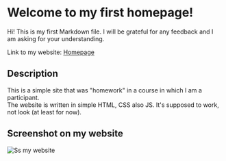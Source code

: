# Welcome to my first homepage!

Hi! This is my first Markdown file. I will be grateful for any feedback and I am asking for your understanding. 

Link to my website: [Homepage](https://machloy.github.io/Homepage/)

## Description

This is a simple site that was "homework" in a course in which I am a participant.   
The website is written in simple HTML, CSS also JS. It's supposed to work, not look (at least for now).

## Screenshot on my website

![Ss my website](https://i.ibb.co/gSKZfsn/Webpage.png)
